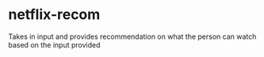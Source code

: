 # netflix-recom
Takes in input and provides recommendation on what the person can watch based on the input provided

